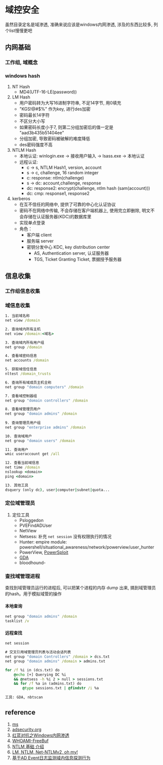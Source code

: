 # 域控安全

虽然目录定名是域渗透, 准确来说应该是windows内网渗透, 涉及的东西比较多, 列个list慢慢更吧

## 内网基础

### 工作组, 域概念

### windows hash

1. NT Hash
    - MD4(UTF-16-LE(password))
2. LM Hash
    - 用户密码转为大写16进制字符串, 不足14字节, 用0填充
    - "KGS!@#$%" 作为key, 进行des加密
    - 密码最长14字符
    - 不区分大小写
    - 如果密码长度小于7, 则第二分组加密后的值一定是 "aad3b435b51404ee"
    - 分组加密, 导致密码被破解的难度降低
    - des密码强度不高
3. NTLM Hash
   - 本地认证: winlogin.exe -> 接收用户输入 -> lsass.exe -> 本地认证
   - 远程认证: 
     - c -> s, NTLM Hash1, version, account
     - s -> c, challenge, 16 random integer
     - c: response: ntlm(challenge)
     - s -> dc: account,challenge, response
     - dc: response2: encrypt(challenge, ntlm hash (sam(account)))
     - dc: cmp: response1, response2
4. kerberos
   - 在互不信任的网络中, 提供了可靠的中心化认证协议
   - 密码不在网络中传输, 不会存储在客户端机器上, 使用完立即删除, 明文不会存储在认证服务器(KDC)的数据库里
   - 实现单点登录
   - 角色：
     - 客户端 client
     - 服务端 server
     - 密钥分发中心 KDC, key distribution center
       - AS, Authentication server, 认证服务器
       - TGS, Ticket Granting Ticket, 票据授予服务器

## 信息收集

### 工作组信息收集


### 域信息收集

```cmd
1. 当前域名称
net view /domain

2. 查询域内所有主机
net view /domain:<域名>

3. 查询域内所有用户组
net group /domain

4. 查看域密码信息
net accounts /domain

5. 获取域信任信息
nltest /domain_trusts

6. 查询所有域成员主机全称
net group "domain computers" /domain

7. 查看域控制器组
net group "domain controllers" /domain

8. 查看域管理员用户
net group "domain admins" /domain
 
9. 查询管理员用户组
net group "enterprise admins" /domain

10. 查询域用户
net group "domain users" /domain

11. 查询用户
wmic useraccount get /all

12. 查看当前域信息
net time /domain
nslookup <domain>
ping <domain>

13. 其他工具
dsquery (only dc), user|computer|subnet|quota...
```

### 定位域管理员

1. 定位工具
    - Psloggedon
    - PVEFindADUser
    - NetView
    - Netsess: 补充 `net session` 没有权限执行的情况
    - Hunter: empire module: powershell/situational_awareness/network/powerview/user_hunter
    - PowerView, [PowerSploit](https://github.com/PowerShellMafia/PowerSploit)
    - [GDA](https://github.com/nullbind/Other-Projects/blob/master/GDA/README.txt)
    - bloodhound-


### 查找域管理进程

查找到域管理员运行的进程后, 可以把某个进程的内存 dump 出来, 搞到域管理员的hash。用于模拟域管的操作

#### 本地查询

```cmd
net group "domain admins" /domain
tasklist /v
```

#### 远程查找

```cmd
net session

# 交叉引用域管理员列表与活动会话列表
net group "domain Controllers" /domain > dcs.txt
net group "domain admins" /domain > admins.txt

for /f %i in (dcs.txt) do 
    @echo [+] Querying DC %i
    && @netsess -h %i 2 > null > sessions.txt
    && for /f %a in (admins.txt) do
        @type sessions.txt | @findstr /i %a
        
工具: GDA, nbtscan
```

## reference

1. [ms](https://docs.microsoft.com/en-us/windows-server/identity/ad-ds/active-directory-domain-services)
2. [adsecurity.org](https://adsecurity.org/)
3. [红蓝对抗之Windows内网渗透](https://security.tencent.com/index.php/blog/msg/154)
4. [WHOAMI-FreeBuf](https://www.freebuf.com/author/MrAnonymous)
5. [NTLM 基础 介绍](https://daiker.gitbook.io/windows-protocol/ntlm-pian/4)
6. [LM, NTLM, Net-NTLMv2, oh my!](https://medium.com/@petergombos/lm-ntlm-net-ntlmv2-oh-my-a9b235c58ed4)
7. [基于AD Event日志监测域内信息探测行为](https://mp.weixin.qq.com/s/IWpNZoV6-4G2kXMoMD079A)
